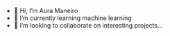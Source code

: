 - 👋 Hi, I’m Aura Maneiro
- 🌱 I’m currently learning machine learning
- 💞️ I’m looking to collaborate on interesting projects...

<!---
acmaneiro/acmaneiro is a ✨ special ✨ repository because its `README.md` (this file) appears on your GitHub profile.
You can click the Preview link to take a look at your changes.
--->
